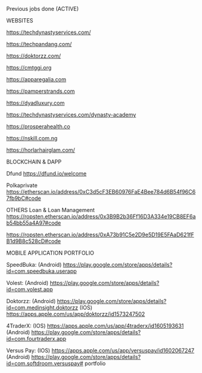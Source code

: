Previous jobs done (ACTIVE)

WEBSITES

https://techdynastyservices.com/

https://techpandang.com/

https://doktorzz.com/

https://cmtggi.org

https://apparegalia.com

https://pamperstrands.com

https://dyadluxury.com

https://techdynastyservices.com/dynasty-academy

https://prosperahealth.co

https://nskill.com.ng

https://horlarhairglam.com/

BLOCKCHAIN & DAPP

Dfund https://dfund.io/welcome

Polkaprivate https://etherscan.io/address/0xC3d5cF3EB60976FaE4Bee784d6B54f96C67fb9bC#code

OTHERS Loan & Loan Management https://ropsten.etherscan.io/address/0x3B9B2b36Ff16D3A334e19CB8EF6ab54bb55a4A97#code

https://ropsten.etherscan.io/address/0xA73b91C5e2D9e5D19E5FAaD621fFB1d9B8c528cD#code

MOBILE APPLICATION PORTFOLIO

SpeedBuka: (Android) https://play.google.com/store/apps/details?id=com.speedbuka.userapp

Volest: (Android) https://play.google.com/store/apps/details?id=com.volest.app

Doktorzz: (Android) https://play.google.com/store/apps/details?id=com.medinsight.doktorzz (IOS) https://apps.apple.com/us/app/doktorzz/id1573247502

4TraderX: (IOS) https://apps.apple.com/us/app/4traderx/id1605193631 (Android) https://play.google.com/store/apps/details?id=com.fourtraderx.app

Versus Pay: (IOS) https://apps.apple.com/us/app/versuspay/id1602067247 (Android) https://play.google.com/store/apps/details?id=com.softdroom.versuspay# portfolio
